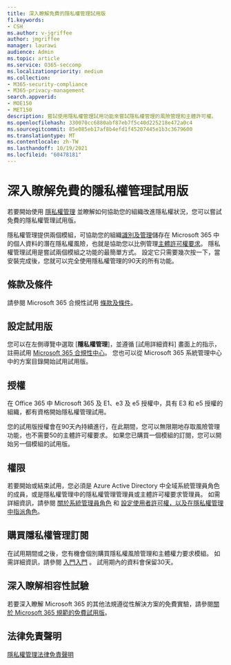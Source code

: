 ```yaml
---
title: 深入瞭解免費的隱私權管理試用版
f1.keywords:
- CSH
ms.author: v-jgriffee
author: jmgriffee
manager: laurawi
audience: Admin
ms.topic: article
ms.service: O365-seccomp
ms.localizationpriority: medium
ms.collection:
- M365-security-compliance
- M365-privacy-management
search.appverid:
- MOE150
- MET150
description: 嘗試使用隱私權管理試用功能來嘗試隱私權管理的風險管理和主體許可權。
ms.openlocfilehash: 330070cc6880abf87eb7f5c40d225218e472a0c4
ms.sourcegitcommit: 85e085eb17af8b4efd1f45207445e1b3c3679600
ms.translationtype: MT
ms.contentlocale: zh-TW
ms.lasthandoff: 10/19/2021
ms.locfileid: "60478181"
---
```

# <a name="learn-about-the-free-privacy-management-trial"></a>深入瞭解免費的隱私權管理試用版

若要開始使用 [隱私權管理](privacy-management.md) 並瞭解如何協助您的組織改進隱私權狀況，您可以嘗試免費的隱私權管理試用版。

隱私權管理提供兩個模組，可協助您的組織[識別及管理](privacy-management-policies.md)儲存在 Microsoft 365 中的個人資料的潛在隱私權風險，也就是協助您以比例管理[主體許可權要求](privacy-management-subject-rights-requests.md)。 隱私權管理試用是嘗試兩個模組之功能的最簡單方式。 設定它只需要幾次按一下，當安裝完成後，您就可以完全使用隱私權管理的90天的所有功能。

## <a name="terms-and-conditions"></a>條款及條件

請參閱 Microsoft 365 合規性試用 [條款及條件](privacy-management-trial-terms.md)。

## <a name="set-up-a-trial"></a>設定試用版

您可以在左側導覽中選取 [**隱私權管理**]，並遵循 [試用詳細資料] 畫面上的指示，註冊試用 [Microsoft 365 合規性中心](https://compliance.microsoft.com)。 您也可以從 Microsoft 365 系統管理中心中的方案目錄開始試用試用版。

## <a name="licensing"></a>授權

在 Office 365 中 Microsoft 365 及 E1、e3 及 e5 授權中，具有 E3 和 e5 授權的組織，都有資格開始隱私權管理試用。

您的試用版授權會在90天內持續進行，在此期間，您可以無限期地存取風險管理功能，也不需要50的主體許可權要求。 如果您已購買一個模組的訂閱，您可以開始另一個模組的試用版。

## <a name="permissions"></a>權限

若要開始或結束試用，您必須是 Azure Active Directory 中全域系統管理員角色的成員，或是隱私權管理中的隱私權管理管理員或主體許可權要求管理員。 如需詳細資訊，請參閱 [關於系統管理員角色](/microsoft-365/admin/add-users/about-admin-roles) 和 [設定使用者許可權，以及在隱私權管理中指派角色](privacy-management-permissions.md)。

## <a name="buy-a-privacy-management-subscription"></a>購買隱私權管理訂閱

在試用期間或之後，您有機會個別購買隱私權風險管理和主體權力要求模組。 如需詳細資訊，請參閱 [入門入門](privacy-management-setup.md) 。 試用期內的資料會保留30天。

## <a name="learn-more-about-compliance-trials"></a>深入瞭解相容性試驗

若要深入瞭解 Microsoft 365 的其他法規遵從性解決方案的免費實驗，請參閱[關於 Microsoft 365 規範的免費試用版](/microsoft-365/compliance/compliance-easy-trials)。

## <a name="legal-disclaimer"></a>法律免責聲明

[隱私權管理法律免責聲明](privacy-management-disclaimer.md)
